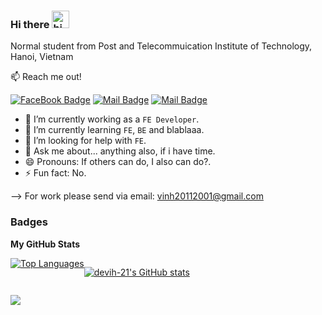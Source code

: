 ### Hi there <img src="https://user-images.githubusercontent.com/1303154/88677602-1635ba80-d120-11ea-84d8-d263ba5fc3c0.gif" width="28px" alt="hi">

Normal student from Post and Telecommuication Institute of Technology, Hanoi, Vietnam

:mailbox: Reach me out!

[![FaceBook Badge](https://img.shields.io/badge/-Vinh%20Khuat-0e76a8?style=flat&labelColor=0e76a8&logo=facebook&logoColor=white)](https://www.facebook.com/ptit.devih/) [![Mail Badge](https://img.shields.io/badge/-@__vih_21_01-e84393?style=flat&labelColor=e84393&logo=instagram&logoColor=white)](https://www.instagram.com/__vih_21_01/) [![Mail Badge](https://img.shields.io/badge/-Vinh%20Khuat-c0392b?style=flat&labelColor=c0392b&logo=gmail&logoColor=white)](mailto:vinh20112001@gmail.com)

- 🔭 I’m currently working as a `FE Developer`.
- 🌱 I’m currently learning `FE`, `BE` and blablaaa.
- 🤔 I’m looking for help with `FE`.
- 💬 Ask me about... anything also, if i have time.
- 😄 Pronouns: If others can do, I also can do?.
- ⚡ Fun fact: No.

--> For work please send via email: vinh20112001@gmail.com
### Badges

<b>My GitHub Stats</b>
<div style="display: flex">
<a href="https://github.com/devih-21" ><img src="https://github-readme-stats.vercel.app/api/top-langs/?username=devih-21&langs_count=10&title_color=0891b2&text_color=ffffff&icon_color=0891b2&bg_color=1c1917&hide_border=true&locale=en&custom_title=Top%20%Languages" alt="Top Languages" /></a>

<a href="http://www.github.com/devih-21" ><img src="https://github-readme-stats.vercel.app/api?username=devih-21&show_icons=true&hide=&count_private=true&title_color=0891b2&text_color=ffffff&icon_color=0891b2&bg_color=1c1917&hide_border=true&show_icons=true" alt="devih-21's GitHub stats" /></a>
</div>


<a href="http://www.github.com/devih-21" align="right"><img  src="https://github-readme-streak-stats.herokuapp.com/?user=devih-21&stroke=ffffff&background=1c1917&ring=0891b2&fire=0891b2&currStreakNum=ffffff&currStreakLabel=0891b2&sideNums=ffffff&sideLabels=ffffff&dates=ffffff&hide_border=true" /></a>



